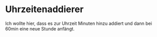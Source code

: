 # Uhrzeitenaddierer
Ich wollte hier, dass es zur Uhrzeit Minuten hinzu addiert und dann bei 60min eine neue Stunde anfängt.
